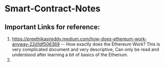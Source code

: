 # Smart-Contract-Notes

## Important Links for reference:
1. https://preethikasireddy.medium.com/how-does-ethereum-work-anyway-22d1df506369 -- How exactly does the Ethereum Work?
This is very complicated document and very descriptive, Can only be read and understood after learning a bit of basics of the Etherium.
2. 
